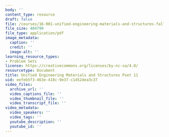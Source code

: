 ```yaml
---
body: ''
content_type: resource
draft: false
file: /courses/16-001-unified-engineering-materials-and-structures-fall-2021/mit16_001_f21_pset11.pdf
file_size: 464799
file_type: application/pdf
image_metadata:
  caption: ''
  credit: ''
  image-alt: ''
learning_resource_types:
- Problem Sets
license: https://creativecommons.org/licenses/by-nc-sa/4.0/
resourcetype: Document
title: Unified Engineering Materials and Structures Pset 11
uid: eefeb5f3-463e-418c-9e37-c14524ea3c37
video_files:
  archive_url: ''
  video_captions_file: ''
  video_thumbnail_file: ''
  video_transcript_file: ''
video_metadata:
  video_speakers: ''
  video_tags: ''
  youtube_description: ''
  youtube_id: ''
---
```

